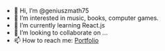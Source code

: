 - 👋 Hi, I’m @geniuszmath75
- 👀 I’m interested in music, books, computer games.
- 🌱 I’m currently learning React.js
- 💞️ I’m looking to collaborate on ...
- 📫 How to reach me: [Portfolio](https://projektdamian.pl)
